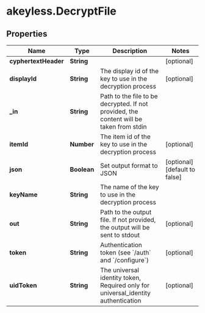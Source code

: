 # akeyless.DecryptFile

## Properties

Name | Type | Description | Notes
------------ | ------------- | ------------- | -------------
**cyphertextHeader** | **String** |  | [optional] 
**displayId** | **String** | The display id of the key to use in the decryption process | [optional] 
**_in** | **String** | Path to the file to be decrypted. If not provided, the content will be taken from stdin | 
**itemId** | **Number** | The item id of the key to use in the decryption process | [optional] 
**json** | **Boolean** | Set output format to JSON | [optional] [default to false]
**keyName** | **String** | The name of the key to use in the decryption process | 
**out** | **String** | Path to the output file. If not provided, the output will be sent to stdout | [optional] 
**token** | **String** | Authentication token (see &#x60;/auth&#x60; and &#x60;/configure&#x60;) | [optional] 
**uidToken** | **String** | The universal identity token, Required only for universal_identity authentication | [optional] 


